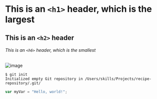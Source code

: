 # This is an `<h1>` header, which is the largest

## This is an `<h2>` header

###### This is an `<h6>` header, which is the smallest
![image](https://github.com/user-attachments/assets/c3d0fba1-883c-41fb-9389-5d2f920237ac)
```
$ git init
Initialized empty Git repository in /Users/skills/Projects/recipe-repository/.git/
```
``` javascript
var myVar = "Hello, world!";
```
